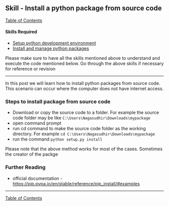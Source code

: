## Skill - Install a python package from source code

[Table of Contents](https://nagasudhir.blogspot.com/2020/04/taming-python-table-of-contents.html)

#### Skills Required
* [Setup python development environment](https://nagasudhir.blogspot.com/2020/04/setup-python-development-environment_14.html)
* [Install and manage python packages](https://nagasudhir.blogspot.com/2020/05/install-and-manage-packages-in-python.html)

Please make sure to have all the skills mentioned above to understand and execute the code mentioned below. Go through the above skills if necessary for reference or revision
<hr/>

In this post we will learn how to install python packages from source code. This scenario can occur where the computer does not have internet access.

### Steps to install package from source code
* Download or copy the source code to a folder. For example the source code folder may be like `C:\Users\Nagasudhir\Downloads\mypackage`
* open command prompt
* run cd command to make the source code folder as the working directory. For example `cd C:\Users\Nagasudhir\Downloads\mypackage`
* run the command `python setup.py install`

Please note that the above method works for most of the cases. Sometimes the creator of the packge


### Further Reading
* official documentation - https://pip.pypa.io/en/stable/reference/pip_install/#examples

<hr/>

[Table of Contents](https://nagasudhir.blogspot.com/2020/04/taming-python-table-of-contents.html)



<!--stackedit_data:
eyJoaXN0b3J5IjpbMjc3OTg1NzU5LDEwMDIzNjQ1MTNdfQ==
-->